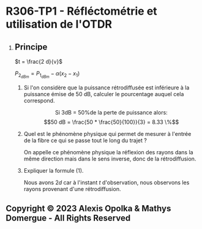 # R306-TP1 - Réfléctométrie et utilisation de l'OTDR

1. ## Principe

    $t = \frac{2 d}{v}$

    $P_{2_{dBm}} = P_{1_{dBm}} - \alpha (x_2 - x_1)$

    1. Si l'on considère que la puissance rétrodiffusée est inférieure à la puissance émise de 50 dB, calculer le pourcentage auquel cela correspond.

        $$\text{Si 3dB = 50\% de la perte de puissance alors:}$$
        $$50 dB = \frac{50 * \frac{50}{100}}{3} = 8.33 \%$$

    2. Quel est le phénomène physique qui permet de mesurer à l'entrée de la fibre ce qui se passe tout le long du trajet ?

        On appelle ce phénomène physique la réflexion des rayons
        dans la même direction mais dans le sens inverse, donc de la rétrodiffusion.

    3. Expliquer la formule (1).

       Nous avons $2d$ car à l'instant $t$ d'observation, nous observons les rayons provenant d'une rétrodiffusion.

## Copyright &copy; 2023 Alexis Opolka & Mathys Domergue - All Rights Reserved
